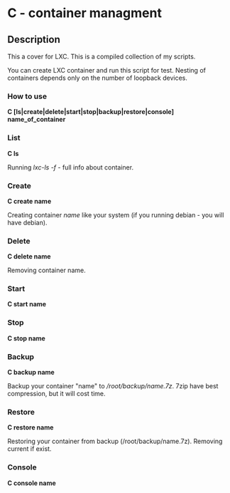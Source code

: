 # C - container managment

## Description

This a cover for LXC. This is a compiled collection of my scripts.

You can create LXC container and run this script for test. Nesting of containers depends only on the number of loopback devices.

### How to use 

**C [ls|create|delete|start|stop|backup|restore|console] name_of_container**

### List

**C ls**

Running *lxc-ls -f* - full info about container.

### Create

**C create name**

Creating container *name* like your system (if you running debian - you will have debian).

### Delete

**C delete name**

Removing container name.

### Start

**C start name**

### Stop

**C stop name**

### Backup

**C backup name**

Backup your container "name" to */root/backup/name.7z*.
7zip have best compression, but it will cost time.

### Restore

**C restore name**

Restoring your container from backup (/root/backup/name.7z). Removing current if exist.

### Console

**C console name**

